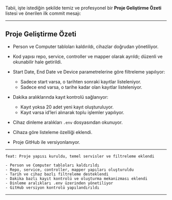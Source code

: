 Tabii, işte istediğin şekilde temiz ve profesyonel bir **Proje Geliştirme Özeti** listesi ve önerilen ilk commit mesajı:

---

## Proje Geliştirme Özeti

- Person ve Computer tabloları kaldırıldı, cihazlar doğrudan yönetiliyor.
- Kod yapısı repo, service, controller ve mapper olarak ayrıldı; düzenli ve okunabilir hale getirildi.
- Start Date, End Date ve Device parametrelerine göre filtreleme yapılıyor:

  - Sadece start varsa, o tarihten sonraki kayıtlar listeleniyor.
  - Sadece end varsa, o tarihe kadar olan kayıtlar listeleniyor.

- Dakika aralıklarında kayıt kontrolü sağlanıyor:

  - Kayıt yoksa 20 adet yeni kayıt oluşturuluyor.
  - Kayıt varsa id’leri alınarak toplu işlemler yapılıyor.

- Cihaz dinleme aralıkları `.env` dosyasından okunuyor.
- Cihaza göre listeleme özelliği eklendi.
- Proje GitHub ile versiyonlanıyor.

---

```
feat: Proje yapısı kuruldu, temel servisler ve filtreleme eklendi

- Person ve Computer tabloları kaldırıldı
- Repo, service, controller, mapper yapıları oluşturuldu
- Tarih ve cihaz bazlı filtreleme desteklendi
- Dakika bazlı kayıt kontrolü ve oluşturma mekanizması eklendi
- Dinleme aralıkları .env üzerinden yönetiliyor
- GitHub versiyon kontrolü yapılandırıldı
```

---
